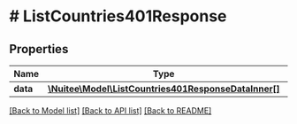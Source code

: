 # # ListCountries401Response

## Properties

Name | Type | Description | Notes
------------ | ------------- | ------------- | -------------
**data** | [**\Nuitee\Model\ListCountries401ResponseDataInner[]**](ListCountries401ResponseDataInner.md) |  | [optional]

[[Back to Model list]](../../README.md#models) [[Back to API list]](../../README.md#endpoints) [[Back to README]](../../README.md)
